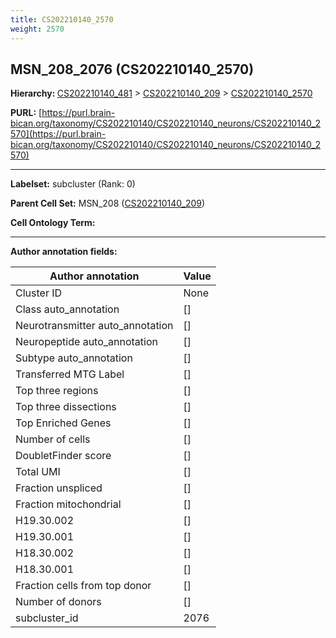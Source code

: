```yaml
---
title: CS202210140_2570
weight: 2570
---
```

## MSN_208_2076 (CS202210140_2570)
<b>Hierarchy: </b>
[CS202210140_481](../CS202210140_481) >
[CS202210140_209](../CS202210140_209) >
[CS202210140_2570](../CS202210140_2570)

**PURL:** [https://purl.brain-bican.org/taxonomy/CS202210140/CS202210140_neurons/CS202210140_2570](https://purl.brain-bican.org/taxonomy/CS202210140/CS202210140_neurons/CS202210140_2570)

---


**Labelset:** subcluster (Rank: 0)

**Parent Cell Set:** MSN_208 ([CS202210140_209](../CS202210140_209))



**Cell Ontology Term:** 

[MARKER GENES.]: #


---

[TRANSFERRED ANNOTATIONS.]: #


[AUTHOR ANNOTATION FIELDS.]: #


**Author annotation fields:**

| Author annotation | Value |
|-------------------|-------|
|Cluster ID|None|
|Class auto_annotation|[]|
|Neurotransmitter auto_annotation|[]|
|Neuropeptide auto_annotation|[]|
|Subtype auto_annotation|[]|
|Transferred MTG Label|[]|
|Top three regions|[]|
|Top three dissections|[]|
|Top Enriched Genes|[]|
|Number of cells|[]|
|DoubletFinder score|[]|
|Total UMI|[]|
|Fraction unspliced|[]|
|Fraction mitochondrial|[]|
|H19.30.002|[]|
|H19.30.001|[]|
|H18.30.002|[]|
|H18.30.001|[]|
|Fraction cells from top donor|[]|
|Number of donors|[]|
|subcluster_id|2076|
